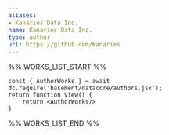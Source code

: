 ```yaml
---
aliases:
- Kanaries Data Inc.
name: Kanaries Data Inc.
type: author
url: https://github.com/Kanaries
---
```



%% WORKS_LIST_START %%

```datacorejsx
const { AuthorWorks } = await dc.require('basement/datacore/authors.jsx');
return function View() {
    return <AuthorWorks/>
}
```
%% WORKS_LIST_END %%